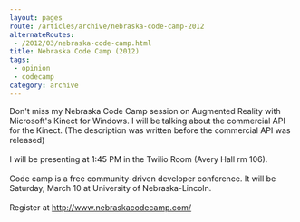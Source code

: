 ```yaml
---
layout: pages
route: /articles/archive/nebraska-code-camp-2012
alternateRoutes:
 - /2012/03/nebraska-code-camp.html
title: Nebraska Code Camp (2012)
tags:
 - opinion
 - codecamp
category: archive
---
```

Don't miss my Nebraska Code Camp session on Augmented Reality with Microsoft's Kinect for Windows.  I will be talking about the commercial API for the Kinect.  (The description was written before the commercial API was released)<br />
<br />
I will be presenting at 1:45 PM in the Twilio Room (Avery Hall rm 106).<br />
<br />
Code camp is a free community-driven developer conference.  It will be Saturday, March 10 at University of Nebraska-Lincoln.<br />
<br />
Register at <a href="http://www.nebraskacodecamp.com/">http://www.nebraskacodecamp.com/</a>

